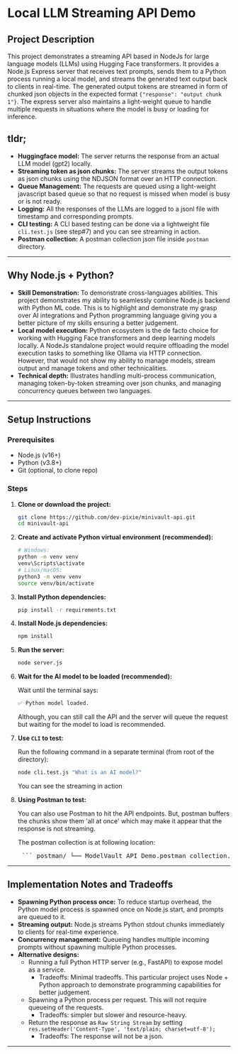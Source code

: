 # Local LLM Streaming API Demo

## Project Description  
This project demonstrates a streaming API based in NodeJs for large language models (LLMs) using Hugging Face transformers. It provides a Node.js Express server that receives text prompts, sends them to a Python process running a local model, and streams the generated text output back to clients in real-time. The generated output tokens are streamed in form of chunked json objects in the expected format `{"response": "output chunk 1"}`. The express server also maintains a light-weight queue to handle multiple requests in situations where the model is busy or loading for inference.

## tldr;

- **Huggingface model:** The server returns the response from an actual LLM model (gpt2) locally.
- **Streaming token as json chunks:** The server streams the output tokens as json chunks using the NDJSON format over an HTTP connection.
- **Queue Management:** The requests are queued using a light-weight javascript based queue so that no request is missed when model is busy or is not ready.
- **Logging:** All the responses of the LLMs are logged to a jsonl file with timestamp and corresponding prompts.
- **CLI testing:** A CLI based testing can be done via a lightweight file `cli.test.js` (see step#7) and you can see streaming in action.
- **Postman collection:** A postman collection json file inside `postman` directory.

---

## Why Node.js + Python?  
- **Skill Demonstration:** To demonstrate cross-languages abilities. This project demonstrates my ability to seamlessly combine Node.js backend with Python ML code. This is to highlight and demonstrate my grasp over AI integrations and Python programming language giving you a better picture of my skills ensuring a better judgement.
- **Local model execution:** Python ecosystem is the de facto choice for working with Hugging Face transformers and deep learning models locally. A NodeJs standalone project would require offloading the model execution tasks to something like Ollama via HTTP connection. However, that would not show my ability to manage models, stream output and manage tokens and other technicalities.     
- **Technical depth:** Illustrates handling multi-process communication, managing token-by-token streaming over json chunks, and managing concurrency queues between two languages.

---

## Setup Instructions  

### Prerequisites  
- Node.js (v16+)  
- Python (v3.8+)  
- Git (optional, to clone repo)  

### Steps

1. **Clone or download the project:** 
   ```bash
   git clone https://github.com/dev-pixie/minivault-api.git
   cd minivault-api
   ```

2. **Create and activate Python virtual environment (recommended):** 

    ```bash
    # Windows:
    python -m venv venv
    venv\Scripts\activate
    # Linux/macOS:
    python3 -m venv venv
    source venv/bin/activate
    ```

3. **Install Python dependencies:** 

    ```bash
    pip install -r requirements.txt
    ```

4. **Install Node.js dependencies:** 

    ```bash
    npm install
    ```

5. **Run the server:** 

    ```bash
    node server.js
    ```

6. **Wait for the AI model to be loaded (recommended):** 

   Wait until the terminal says: 
   ```bash
   ✅ Python model loaded.
   ```

   Although, you can still call the API and the server will queue the request but waiting for the model to load is recommended.

7. **Use `CLI` to test:** 

   Run the following command in a separate terminal (from root of the directory):
   ```bash
   node cli.test.js "What is an AI model?"
   ```

   You can see the streaming in action

8. **Using Postman to test:** 

    You can also use Postman to hit the API endpoints. But, postman buffers the chunks show them 'all at once' which may make it appear that the response is not streaming.

    The postman collection is at following location:

    <pre> ``` postman/ └── ModelVault API Demo.postman_collection.json ``` </pre>

---

## Implementation Notes and Tradeoffs  

- **Spawning Python process once:** To reduce startup overhead, the Python model process is spawned once on Node.js start, and prompts are queued to it.  
- **Streaming output:** Node.js streams Python stdout chunks immediately to clients for real-time experience.  
- **Concurrency management:** Queueing handles multiple incoming prompts without spawning multiple Python processes.  
- **Alternative designs:**  
  - Running a full Python HTTP server (e.g., FastAPI) to expose model as a service.
    - Tradeoffs: Minimal tradeoffs. This particular project uses Node + Python approach to demonstrate programming capabilities for better judgement. 
  - Spawning a Python process per request. This will not require queueing of the requests.  
    - Tradeoffs: simpler but slower and resource-heavy.
  - Return the response as `Raw String Stream` by setting `res.setHeader('Content-Type', 'text/plain; charset=utf-8');`
    - Tradeoffs: The response will not be a json.
---
